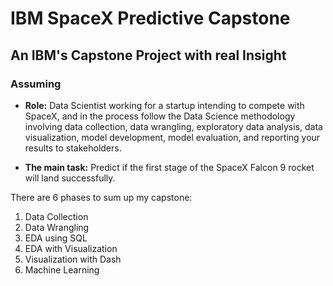 # IBM SpaceX Predictive Capstone
An IBM's Capstone Project with real Insight
-------------------------------------------

### Assuming 
- **Role:** Data Scientist working for a startup intending to compete with SpaceX, and in the process follow the Data Science methodology involving data collection, data wrangling, exploratory data analysis, data visualization, model development, model evaluation, and reporting your results to stakeholders. 

- **The main task:** Predict if the first stage of the SpaceX Falcon 9 rocket will land successfully.

There are 6 phases to sum up my capstone:
1. Data Collection
2. Data Wrangling
3. EDA using SQL
4. EDA with Visualization
5. Visualization with Dash
6. Machine Learning 
